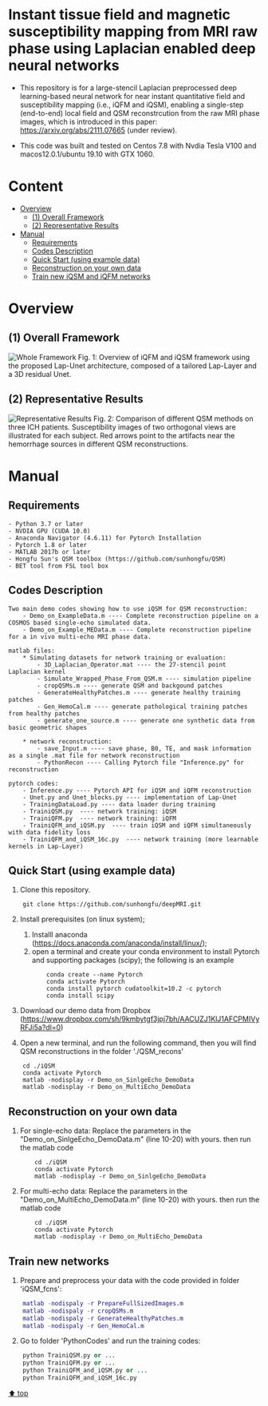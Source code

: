 # Instant tissue field and magnetic susceptibility mapping from MRI raw phase using Laplacian enabled deep neural networks

* This repository is for a large-stencil Laplacian preprocessed deep learning-based neural network for near instant quantitative field and susceptibility mapping (i.e., iQFM and iQSM), enabling a single-step (end-to-end) local field and QSM reconstrcution from the raw MRI phase images, which is introduced in this paper: https://arxiv.org/abs/2111.07665 (under review). 

- This code was built and tested on Centos 7.8 with Nvdia Tesla V100 and macos12.0.1/ubuntu 19.10 with GTX 1060. 

# Content
- [ Overview](#head1)
	- [(1) Overall Framework](#head2)
	- [(2) Representative Results](#head3)
- [ Manual](#head4) 
	- [Requirements](#head5)
    - [Codes Description](#head9)
	- [Quick Start (using example data)](#head6)
	- [Reconstruction on your own data](#head7)
	- [Train new iQSM and iQFM networks](#head8)

# <span id="head1"> Overview </span>

## <span id="head2">(1) Overall Framework </span>

![Whole Framework](https://www.dropbox.com/s/7bxkyu1utxux76k/Figs_1.png?raw=1)
Fig. 1: Overview of iQFM and iQSM framework using the proposed Lap-Unet architecture, composed of a tailored Lap-Layer and a 3D residual Unet.

## <span id="head3">(2) Representative Results </span>

![Representative Results](https://www.dropbox.com/s/9jt391q22sgber6/Figs_2.png?raw=1)
Fig. 2: Comparison of different QSM methods on three ICH patients. Susceptibility images of two orthogonal views are illustrated for each subject. Red arrows point to the artifacts near the hemorrhage sources in different QSM reconstructions. 

# <span id="head4"> Manual </span>

## <span id="head5"> Requirements </span>

    - Python 3.7 or later  
    - NVDIA GPU (CUDA 10.0)  
    - Anaconda Navigator (4.6.11) for Pytorch Installation
    - Pytorch 1.8 or later
    - MATLAB 2017b or later 
    - Hongfu Sun's QSM toolbox (https://github.com/sunhongfu/QSM)
    - BET tool from FSL tool box 

## <span id="head9"> Codes Description </span>
    
    Two main demo codes showing how to use iQSM for QSM reconstruction: 
        - Demo_on_ExampleData.m ---- Complete reconstruction pipeline on a COSMOS based single-echo simulated data. 
        - Demo_on_Example_MEData.m ---- Complete reconstruction pipeline for a in vivo multi-echo MRI phase data. 

    matlab files: 
        * Simulating datasets for network training or evaluation:
            - 3D_Laplacian_Operator.mat ---- the 27-stencil point Laplacian kernel
            - Simulate_Wrapped_Phase_From_QSM.m ---- simulation pipeline 
            - cropQSMs.m ---- generate QSM and backgound patches
            - GenerateHealthyPatches.m ---- generate healthy training patches
            - Gen_HemoCal.m ---- generate pathological training patches from healthy patches
            - generate_one_source.m ---- generate one synthetic data from basic geometric shapes
        
        * network reconstruction: 
            - save_Input.m ---- save phase, B0, TE, and mask information as a single .mat file for network reconstruction
            - PythonRecon ---- Calling Pytorch file "Inference.py" for reconstruction

    pytorch codes: 
        - Inference.py ---- Pytorch API for iQSM and iQFM reconstruction
        - Unet.py and Unet_blocks.py ---- implementation of Lap-Unet
        - TrainingDataLoad.py ---- data loader during training 
        - TrainiQSM.py  ---- network training: iQSM
        - TrainiQFM.py  ---- network training: iQFM
        - TrainiQFM_and_iQSM.py  ---- train iQSM and iQFM simultaneously with data fidelity loss 
        - TrainiQFM_and_iQSM_16c.py  ---- network training (more learnable kernels in Lap-Layer)

## <span id="head6"> Quick Start (using example data) </span>
1. Clone this repository. 

```
    git clone https://github.com/sunhongfu/deepMRI.git
```
2. Install prerequisites (on linux system);
    1. Installl anaconda (https://docs.anaconda.com/anaconda/install/linux/); 
    2. open a terminal and create your conda environment to install Pytorch and supporting packages (scipy); the following is an example
        ```
            conda create --name Pytorch
            conda activate Pytorch 
            conda install pytorch cudatoolkit=10.2 -c pytorch
            conda install scipy
        ```
3. Download our demo data from Dropbox (https://www.dropbox.com/sh/9kmbytgf3jpj7bh/AACUZJ1KlJ1AFCPMIVyRFJi5a?dl=0)

3. Open a new terminal, and run the following command, then you will find QSM reconstructions in the folder './QSM_recons'
```
    cd ./iQSM
    conda activate Pytorch
    matlab -nodisplay -r Demo_on_SinlgeEcho_DemoData
    matlab -nodisplay -r Demo_on_MultiEcho_DemoData
```

## <span id="head7"> Reconstruction on your own data </span>

1. For single-echo data: 
    Replace the parameters in the "Demo_on_SinlgeEcho_DemoData.m" (line 10-20) with yours. 
    then run the matlab code
    ```
        cd ./iQSM
        conda activate Pytorch
        matlab -nodisplay -r Demo_on_SinlgeEcho_DemoData
    ```
2. For multi-echo data:
    Replace the parameters in the "Demo_on_MultiEcho_DemoData.m" (line 10-20) with yours. 
    then run the matlab code
    ```
        cd ./iQSM
        conda activate Pytorch
        matlab -nodisplay -r Demo_on_MultiEcho_DemoData
    ```

## <span id="head8"> Train new networks </span>
1. Prepare and preprocess your data with the code provided in folder 'iQSM_fcns':
```matlab
    matlab -nodispaly -r PrepareFullSizedImages.m 
    matlab -nodispaly -r cropQSMs.m 
    matlab -nodispaly -r GenerateHealthyPatches.m
    matlab -nodispaly -r Gen_HemoCal.m
```
2. Go to folder 'PythonCodes' and run the training codes: 

```python 
    python TrainiQSM.py or ...
    python TrainiQFM.py or ...
    python TrainiQFM_and_iQSM.py or ...
    python TrainiQFM_and_iQSM_16c.py 
```

[⬆ top](#readme)
